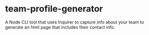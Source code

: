 # team-profile-generator
A Node CLI tool that uses Inquirer to capture info about your team to generate an html page that includes their contact info.
